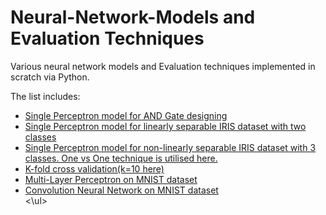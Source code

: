 # Neural-Network-Models and Evaluation Techniques
Various neural network models and Evaluation techniques implemented in scratch via Python.

The list includes:
<ul>
  <li><a href = "">Single Perceptron model for AND Gate designing</a></li>
<li><a href = "https://github.com/neeraj2681/Neural-Network-Models/tree/main/Perceptron-Model-for-binary-classification-from-Scratch-master">Single Perceptron model for linearly separable IRIS dataset with two classes</a></li>
<li><a href = "https://github.com/neeraj2681/Neural-Network-Models/tree/main/One-Vs-One-Classification-Model-for-Multi-Class-Classification-from-Scratch-main">Single Perceptron model for non-linearly separable IRIS dataset with 3 classes. One vs One technique is utilised here.</a></li>
<li><a href = "https://github.com/neeraj2681/Neural-Network-Models/tree/main/10_fold_cross_validation_from_scratch-main">K-fold cross validation(k=10 here)</a></li>
<li><a href = "https://github.com/neeraj2681/Neural-Network-Models/tree/main/MLP">Multi-Layer Perceptron on MNIST dataset</a></li>
<li><a href = "https://github.com/neeraj2681/Neural-Network-Models/tree/main/CNN">Convolution Neural Network on MNIST dataset</a></li>
<\ul>
